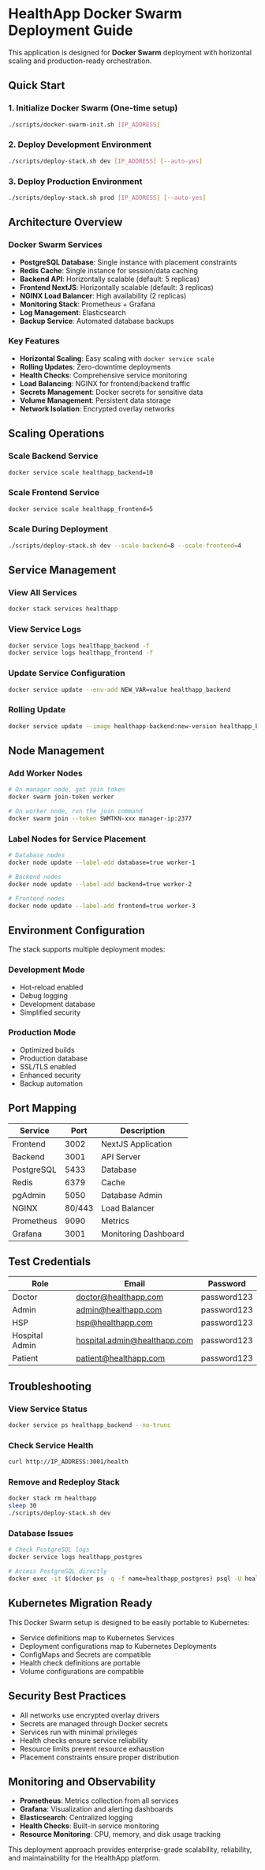 # HealthApp Docker Swarm Deployment Guide

This application is designed for **Docker Swarm** deployment with horizontal scaling and production-ready orchestration.

## Quick Start

### 1. Initialize Docker Swarm (One-time setup)
```bash
./scripts/docker-swarm-init.sh [IP_ADDRESS]
```

### 2. Deploy Development Environment
```bash
./scripts/deploy-stack.sh dev [IP_ADDRESS] [--auto-yes]
```

### 3. Deploy Production Environment
```bash
./scripts/deploy-stack.sh prod [IP_ADDRESS] [--auto-yes]
```

## Architecture Overview

### Docker Swarm Services
- **PostgreSQL Database**: Single instance with placement constraints
- **Redis Cache**: Single instance for session/data caching
- **Backend API**: Horizontally scalable (default: 5 replicas)
- **Frontend NextJS**: Horizontally scalable (default: 3 replicas)
- **NGINX Load Balancer**: High availability (2 replicas)
- **Monitoring Stack**: Prometheus + Grafana
- **Log Management**: Elasticsearch
- **Backup Service**: Automated database backups

### Key Features
- **Horizontal Scaling**: Easy scaling with `docker service scale`
- **Rolling Updates**: Zero-downtime deployments
- **Health Checks**: Comprehensive service monitoring
- **Load Balancing**: NGINX for frontend/backend traffic
- **Secrets Management**: Docker secrets for sensitive data
- **Volume Management**: Persistent data storage
- **Network Isolation**: Encrypted overlay networks

## Scaling Operations

### Scale Backend Service
```bash
docker service scale healthapp_backend=10
```

### Scale Frontend Service
```bash
docker service scale healthapp_frontend=5
```

### Scale During Deployment
```bash
./scripts/deploy-stack.sh dev --scale-backend=8 --scale-frontend=4
```

## Service Management

### View All Services
```bash
docker stack services healthapp
```

### View Service Logs
```bash
docker service logs healthapp_backend -f
docker service logs healthapp_frontend -f
```

### Update Service Configuration
```bash
docker service update --env-add NEW_VAR=value healthapp_backend
```

### Rolling Update
```bash
docker service update --image healthapp-backend:new-version healthapp_backend
```

## Node Management

### Add Worker Nodes
```bash
# On manager node, get join token
docker swarm join-token worker

# On worker node, run the join command
docker swarm join --token SWMTKN-xxx manager-ip:2377
```

### Label Nodes for Service Placement
```bash
# Database nodes
docker node update --label-add database=true worker-1

# Backend nodes  
docker node update --label-add backend=true worker-2

# Frontend nodes
docker node update --label-add frontend=true worker-3
```

## Environment Configuration

The stack supports multiple deployment modes:

### Development Mode
- Hot-reload enabled
- Debug logging
- Development database
- Simplified security

### Production Mode
- Optimized builds
- Production database
- SSL/TLS enabled
- Enhanced security
- Backup automation

## Port Mapping

| Service | Port | Description |
|---------|------|-------------|
| Frontend | 3002 | NextJS Application |
| Backend | 3001 | API Server |
| PostgreSQL | 5433 | Database |
| Redis | 6379 | Cache |
| pgAdmin | 5050 | Database Admin |
| NGINX | 80/443 | Load Balancer |
| Prometheus | 9090 | Metrics |
| Grafana | 3001 | Monitoring Dashboard |

## Test Credentials

| Role | Email | Password |
|------|-------|----------|
| Doctor | doctor@healthapp.com | password123 |
| Admin | admin@healthapp.com | password123 |
| HSP | hsp@healthapp.com | password123 |
| Hospital Admin | hospital.admin@healthapp.com | password123 |
| Patient | patient@healthapp.com | password123 |

## Troubleshooting

### View Service Status
```bash
docker service ps healthapp_backend --no-trunc
```

### Check Service Health
```bash
curl http://IP_ADDRESS:3001/health
```

### Remove and Redeploy Stack
```bash
docker stack rm healthapp
sleep 30
./scripts/deploy-stack.sh dev
```

### Database Issues
```bash
# Check PostgreSQL logs
docker service logs healthapp_postgres

# Access PostgreSQL directly
docker exec -it $(docker ps -q -f name=healthapp_postgres) psql -U healthapp_user -d healthapp_dev
```

## Kubernetes Migration Ready

This Docker Swarm setup is designed to be easily portable to Kubernetes:
- Service definitions map to Kubernetes Services
- Deployment configurations map to Kubernetes Deployments
- ConfigMaps and Secrets are compatible
- Health check definitions are portable
- Volume configurations are compatible

## Security Best Practices

- All networks use encrypted overlay drivers
- Secrets are managed through Docker secrets
- Services run with minimal privileges
- Health checks ensure service reliability
- Resource limits prevent resource exhaustion
- Placement constraints ensure proper distribution

## Monitoring and Observability

- **Prometheus**: Metrics collection from all services
- **Grafana**: Visualization and alerting dashboards
- **Elasticsearch**: Centralized logging
- **Health Checks**: Built-in service monitoring
- **Resource Monitoring**: CPU, memory, and disk usage tracking

This deployment approach provides enterprise-grade scalability, reliability, and maintainability for the HealthApp platform.
